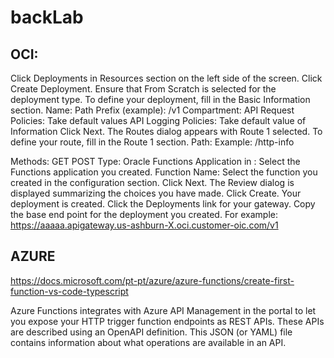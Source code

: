 # backLab

## OCI:

Click Deployments in Resources section on the left side of the screen.
Click Create Deployment.
Ensure that From Scratch is selected for the deployment type.
To define your deployment, fill in the Basic Information section.
Name: <your-deployment-name>
Path Prefix (example): /v1
Compartment: <your-compartment-name>
API Request Policies: Take default values
API Logging Policies: Take default value of Information
Click Next. The Routes dialog appears with Route 1 selected.
To define your route, fill in the Route 1 section.
Path: <your-route-path>
Example: /http-info

Methods: GET POST
Type: Oracle Functions
Application in <your-compartment-name>: Select the Functions application you created.
Function Name: Select the function you created in the configuration section.
Click Next. The Review dialog is displayed summarizing the choices you have made.
Click Create. Your deployment is created.
Click the Deployments link for your gateway. Copy the base end point for the deployment you created.
For example: https://aaaaa.apigateway.us-ashburn-X.oci.customer-oic.com/v1

## AZURE

https://docs.microsoft.com/pt-pt/azure/azure-functions/create-first-function-vs-code-typescript

Azure Functions integrates with Azure API Management in the portal to let you expose your HTTP trigger function endpoints as REST APIs. These APIs are described using an OpenAPI definition. This JSON (or YAML) file contains information about what operations are available in an API.